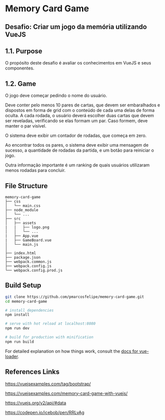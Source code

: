 # Memory Card Game

## Desafio: Criar um jogo da memória utilizando VueJS

## 1.1. Purpose ##

O propósito deste desafio é avaliar os conhecimentos em VueJS e seus componentes.

## 1.2. Game ##

O jogo deve começar pedindo o nome do usuário.

Deve conter pelo menos 10 pares de cartas, que devem ser embaralhados e dispostos em forma de grid com o conteúdo de cada uma delas de forma oculta.
A cada rodada, o usuário deverá escolher duas cartas que devem ser reveladas, verificando se elas formam um par. Caso formem, deve manter o par visível.

O sistema deve exibir um contador de rodadas, que começa em zero.

Ao encontrar todos os pares, o sistema deve exibir uma mensagem de sucesso, a quantidade de rodadas da partida, e um botão para reiniciar o jogo.

Outra informação importante é um ranking de quais usuários utilizaram menos rodadas para concluir.



## File Structure ##

```
memory-card-game
├── css
│   └── main.css
├── node_module
│   └── ...
├── src
│   ├── assets
|   |   ├── logo.png
│   │   └── ...
|   ├── App.vue
|   ├── GameBoard.vue
│   └── main.js
│
├── index.html
├── package.json
├── webpack.common.js
├── webpack.config.js
└── webpack.config.prod.js
```

## Build Setup

``` bash
git clone https://github.com/pmarcosfelipe/memory-card-game.git
cd memory-card-game

# install dependencies
npm install

# serve with hot reload at localhost:8080
npm run dev

# build for production with minification
npm run build
```

For detailed explanation on how things work, consult the [docs for vue-loader](http://vuejs.github.io/vue-loader).


## References Links

https://vuejsexamples.com/tag/bootstrap/

https://vuejsexamples.com/memory-card-game-with-vuejs/

https://vuejs.org/v2/api/#data

https://codepen.io/icebob/pen/RRLvAg